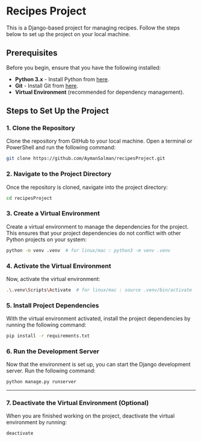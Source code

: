 # Recipes Project

This is a Django-based project for managing recipes. Follow the steps below to set up the project on your local machine.

## Prerequisites

Before you begin, ensure that you have the following installed:

- **Python 3.x** - Install Python from [here](https://www.python.org/downloads/).
- **Git** - Install Git from [here](https://git-scm.com/downloads).
- **Virtual Environment** (recommended for dependency management).

## Steps to Set Up the Project

### 1. Clone the Repository

Clone the repository from GitHub to your local machine. Open a terminal or PowerShell and run the following command:

```bash
git clone https://github.com/AymanSalman/recipesProject.git
```

### 2. Navigate to the Project Directory

Once the repository is cloned, navigate into the project directory:

```bash
cd recipesProject
```

### 3. Create a Virtual Environment

Create a virtual environment to manage the dependencies for the project. This ensures that your project dependencies do not conflict with other Python projects on your system:

```bash
python -m venv .venv  # for linux/mac : python3 -m venv .venv
```

### 4. Activate the Virtual Environment

Now, activate the virtual environment:

```bash
.\.venv\Scripts\Activate  # for linux/mac : source .venv/bin/activate
```


### 5. Install Project Dependencies

With the virtual environment activated, install the project dependencies by running the following command:

```bash
pip install -r requirements.txt
```


### 6. Run the Development Server

Now that the environment is set up, you can start the Django development server. Run the following command:

```bash
python manage.py runserver
```


----------------------------------------------------------------------------------------------------------
### 7. Deactivate the Virtual Environment (Optional)

When you are finished working on the project, deactivate the virtual environment by running:

```bash
deactivate
```




